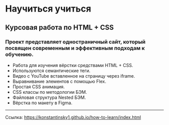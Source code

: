 # Научиться учиться
## Курсовая работа по HTML + CSS
### Проект представляет одностраничный сайт, который посвящен современным и эффективным подходам к обучению.
+ Работа для изучения вёрстки средствами HTML + CSS.
+ Используются семантические теги.
+ Видео с YouTube вставленное на страницу через iframe.
+ Выравнивание элементов с помощью Flex.
+ Простая CSS анимация.
+ CSS классы по методологии БЭМ.
+ Файловая структура Nested БЭМ.
+ Вёрстка по макету в Figma.
***
Ссылка:
https://konstantinsky1.github.io/how-to-learn/index.html
